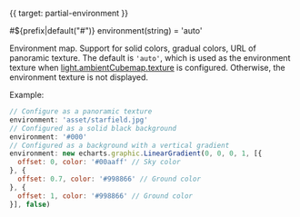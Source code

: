 {{ target: partial-environment }}

#${prefix|default("#")} environment(string) = 'auto'

Environment map. Support for solid colors, gradual colors, URL of panoramic texture. The default is `'auto'`, which is used as the environment texture when [light.ambientCubemap.texture](~${componentType}.light.ambientCubemap.texture) is configured. Otherwise, the environment texture is not displayed.

Example: 
```js
// Configure as a panoramic texture
environment: 'asset/starfield.jpg'
// Configured as a solid black background
environment: '#000'
// Configured as a background with a vertical gradient
environment: new echarts.graphic.LinearGradient(0, 0, 0, 1, [{
  offset: 0, color: '#00aaff' // Sky color
}, {
  offset: 0.7, color: '#998866' // Ground color
}, {
  offset: 1, color: '#998866' // Ground color
}], false)

```
